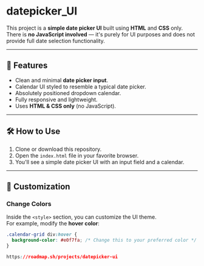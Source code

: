 # datepicker_UI

This project is a **simple date picker UI** built using **HTML** and **CSS** only.  
There is **no JavaScript involved** — it's purely for UI purposes and does not provide full date selection functionality.

---

## 🚀 Features
- Clean and minimal **date picker input**.
- Calendar UI styled to resemble a typical date picker.
- Absolutely positioned dropdown calendar.
- Fully responsive and lightweight.
- Uses **HTML & CSS only** (no JavaScript).

---

## 🛠️ How to Use
1. Clone or download this repository.
2. Open the `index.html` file in your favorite browser.
3. You'll see a simple date picker UI with an input field and a calendar.

---

## 🎨 Customization

### Change Colors
Inside the `<style>` section, you can customize the UI theme.  
For example, modify the **hover color**:
```css
.calendar-grid div:hover {
  background-color: #e0f7fa; /* Change this to your preferred color */
}

https://roadmap.sh/projects/datepicker-ui
